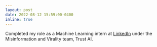 ```yaml
---
layout: post
date: 2022-08-12 15:59:00-0400
inline: true
---
```

Completed my role as a Machine Learning intern at [LinkedIn](https://about.linkedin.com/) under the Misinformation and Virality team, Trust AI. 

